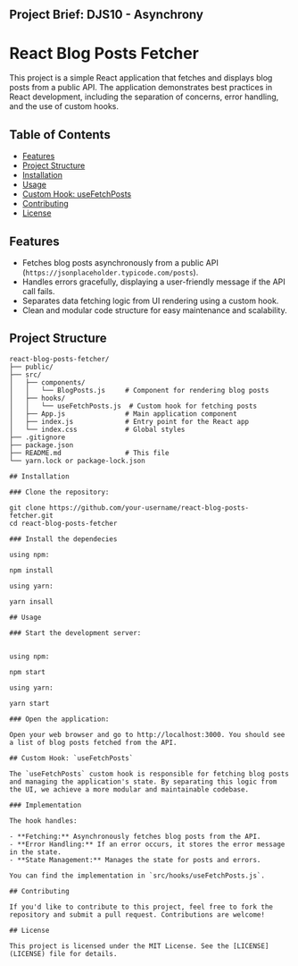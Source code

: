 ## Project Brief: DJS10 - Asynchrony

# React Blog Posts Fetcher

This project is a simple React application that fetches and displays blog posts from a public API. The application demonstrates best practices in React development, including the separation of concerns, error handling, and the use of custom hooks.

## Table of Contents

- [Features](#features)
- [Project Structure](#project-structure)
- [Installation](#installation)
- [Usage](#usage)
- [Custom Hook: useFetchPosts](#custom-hook-usefetchposts)
- [Contributing](#contributing)
- [License](#license)

## Features

- Fetches blog posts asynchronously from a public API (`https://jsonplaceholder.typicode.com/posts`).
- Handles errors gracefully, displaying a user-friendly message if the API call fails.
- Separates data fetching logic from UI rendering using a custom hook.
- Clean and modular code structure for easy maintenance and scalability.

## Project Structure

```plaintext
react-blog-posts-fetcher/
├── public/
├── src/
│   ├── components/
│   │   └── BlogPosts.js     # Component for rendering blog posts
│   ├── hooks/
│   │   └── useFetchPosts.js  # Custom hook for fetching posts
│   ├── App.js               # Main application component
│   ├── index.js             # Entry point for the React app
│   └── index.css            # Global styles
├── .gitignore
├── package.json
├── README.md                # This file
└── yarn.lock or package-lock.json

## Installation

### Clone the repository:

git clone https://github.com/your-username/react-blog-posts-fetcher.git
cd react-blog-posts-fetcher

### Install the dependecies

using npm:

npm install

using yarn:

yarn insall

## Usage

### Start the development server:


using npm:

npm start

using yarn:

yarn start

### Open the application:

Open your web browser and go to http://localhost:3000. You should see a list of blog posts fetched from the API.

## Custom Hook: `useFetchPosts`

The `useFetchPosts` custom hook is responsible for fetching blog posts and managing the application's state. By separating this logic from the UI, we achieve a more modular and maintainable codebase.

### Implementation

The hook handles:

- **Fetching:** Asynchronously fetches blog posts from the API.
- **Error Handling:** If an error occurs, it stores the error message in the state.
- **State Management:** Manages the state for posts and errors.

You can find the implementation in `src/hooks/useFetchPosts.js`.

## Contributing

If you'd like to contribute to this project, feel free to fork the repository and submit a pull request. Contributions are welcome!

## License

This project is licensed under the MIT License. See the [LICENSE](LICENSE) file for details.








```
